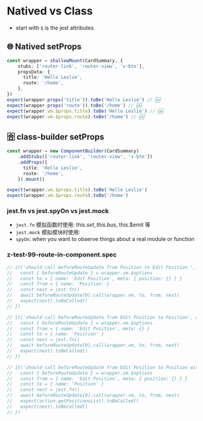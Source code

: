# Natived vs Class
- start with `$` is the jest attributes

## 🌐 Natived setProps
```ts
const wrapper = shallowMount(CardSummary, {
    stubs: ['router-link', 'router-view', 'v-btn'],
    propsData: {
      title: 'Hello Leslie',
      route: '/home',
    },
})
expect(wrapper.props('title')).toBe('Hello Leslie') // 🆗
expect(wrapper.props('route')).toBe('/home') // 🆗
expect(wrapper.vm.$props.title).toBe('Hello Leslie') // 🆗
expect(wrapper.vm.$props.route).toBe('/home') // 🆗
```

## 🈴 class-builder setProps
```ts
const wrapper = new ComponentBuilder(CardSummary)
    .addStubs(['router-link', 'router-view', 'v-btn'])
    .addProps({
      title: 'Hello Leslie',
      route: '/home',
    }).mount()

expect(wrapper.vm.$props.title).toBe('Hello Leslie')
expect(wrapper.vm.$props.route).toBe('/home')
```


### jest.fn vs jest.spyOn vs jest.mock
- `jest.fn` 模拟函数时使用: this.$set, this.$bus, this.$emit 等
- `jest.mock` 模拟模块时使用: 
- `spyOn`: when you want to observe things about a real module or function



### z-test-99-route-in-component.spec
```ts
// it('should call beforeRouteUpdate from Position to Edit Position ', async () => {
//   const { beforeRouteUpdate } = wrapper.vm.$options
//   const to = { name: 'Edit Position', meta: { position: {} } }
//   const from = { name: 'Position' }
//   const next = jest.fn()
//   await beforeRouteUpdate[0].call(wrapper.vm, to, from, next)
//   expect(next).toBeCalled()
// })

// it('should call beforeRouteUpdate from Edit Position to Position', async () => {
//   const { beforeRouteUpdate } = wrapper.vm.$options
//   const from = { name: 'Edit Position', meta: {} }
//   const to = { name: 'Position' }
//   const next = jest.fn()
//   await beforeRouteUpdate[0].call(wrapper.vm, to, from, next)
//   expect(next).toBeCalled()
// })

// it('should call beforeRouteUpdate from Edit Position to Position with search condition', async () => {
//   const { beforeRouteUpdate } = wrapper.vm.$options
//   const from = { name: 'Edit Position', meta: { position: {} } }
//   const to = { name: 'Position' }
//   const next = jest.fn()
//   await beforeRouteUpdate[0].call(wrapper.vm, to, from, next)
//   expect(action.getPositionsList).toBeCalled()
//   expect(next).toBeCalled()
// })
```